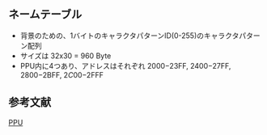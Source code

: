 ## ネームテーブル
- 背景のための、1バイトのキャラクタパターンID(0-255)のキャラクタパターン配列
- サイズは 32x30 = 960 Byte
- PPU内に4つあり、アドレスはそれぞれ $2000-$23FF, $2400-$27FF, $2800-$2BFF, $2C00-$2FFF

## 参考文献
[PPU](https://www.nesdev.org/wiki/PPU)
